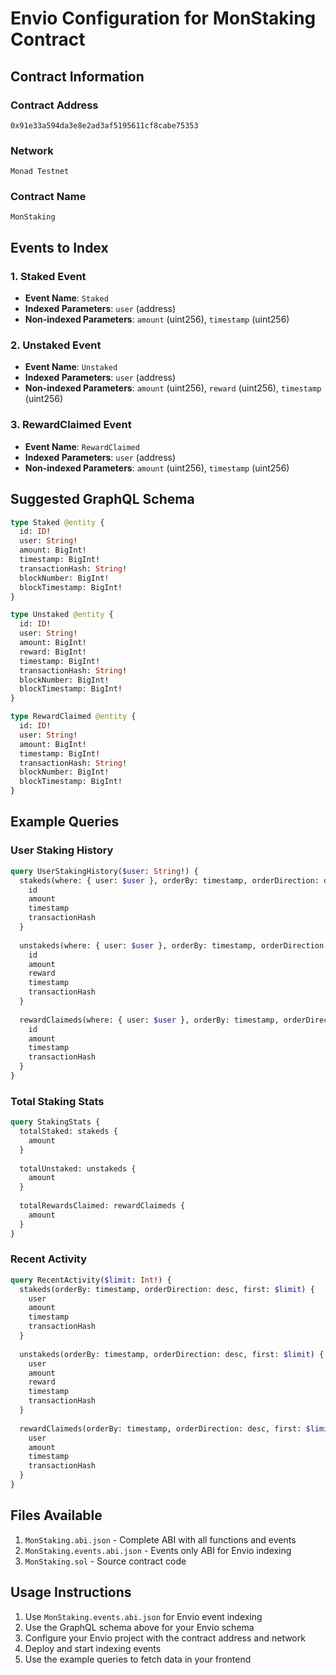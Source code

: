 # Envio Configuration for MonStaking Contract

## Contract Information

### Contract Address
```
0x91e33a594da3e8e2ad3af5195611cf8cabe75353
```

### Network
```
Monad Testnet
```

### Contract Name
```
MonStaking
```

## Events to Index

### 1. Staked Event
- **Event Name**: `Staked`
- **Indexed Parameters**: `user` (address)
- **Non-indexed Parameters**: `amount` (uint256), `timestamp` (uint256)

### 2. Unstaked Event
- **Event Name**: `Unstaked`
- **Indexed Parameters**: `user` (address)
- **Non-indexed Parameters**: `amount` (uint256), `reward` (uint256), `timestamp` (uint256)

### 3. RewardClaimed Event
- **Event Name**: `RewardClaimed`
- **Indexed Parameters**: `user` (address)
- **Non-indexed Parameters**: `amount` (uint256), `timestamp` (uint256)

## Suggested GraphQL Schema

```graphql
type Staked @entity {
  id: ID!
  user: String!
  amount: BigInt!
  timestamp: BigInt!
  transactionHash: String!
  blockNumber: BigInt!
  blockTimestamp: BigInt!
}

type Unstaked @entity {
  id: ID!
  user: String!
  amount: BigInt!
  reward: BigInt!
  timestamp: BigInt!
  transactionHash: String!
  blockNumber: BigInt!
  blockTimestamp: BigInt!
}

type RewardClaimed @entity {
  id: ID!
  user: String!
  amount: BigInt!
  timestamp: BigInt!
  transactionHash: String!
  blockNumber: BigInt!
  blockTimestamp: BigInt!
}
```

## Example Queries

### User Staking History
```graphql
query UserStakingHistory($user: String!) {
  stakeds(where: { user: $user }, orderBy: timestamp, orderDirection: desc) {
    id
    amount
    timestamp
    transactionHash
  }
  
  unstakeds(where: { user: $user }, orderBy: timestamp, orderDirection: desc) {
    id
    amount
    reward
    timestamp
    transactionHash
  }
  
  rewardClaimeds(where: { user: $user }, orderBy: timestamp, orderDirection: desc) {
    id
    amount
    timestamp
    transactionHash
  }
}
```

### Total Staking Stats
```graphql
query StakingStats {
  totalStaked: stakeds {
    amount
  }
  
  totalUnstaked: unstakeds {
    amount
  }
  
  totalRewardsClaimed: rewardClaimeds {
    amount
  }
}
```

### Recent Activity
```graphql
query RecentActivity($limit: Int!) {
  stakeds(orderBy: timestamp, orderDirection: desc, first: $limit) {
    user
    amount
    timestamp
    transactionHash
  }
  
  unstakeds(orderBy: timestamp, orderDirection: desc, first: $limit) {
    user
    amount
    reward
    timestamp
    transactionHash
  }
  
  rewardClaimeds(orderBy: timestamp, orderDirection: desc, first: $limit) {
    user
    amount
    timestamp
    transactionHash
  }
}
```

## Files Available

1. `MonStaking.abi.json` - Complete ABI with all functions and events
2. `MonStaking.events.abi.json` - Events only ABI for Envio indexing
3. `MonStaking.sol` - Source contract code

## Usage Instructions

1. Use `MonStaking.events.abi.json` for Envio event indexing
2. Use the GraphQL schema above for your Envio schema
3. Configure your Envio project with the contract address and network
4. Deploy and start indexing events
5. Use the example queries to fetch data in your frontend
